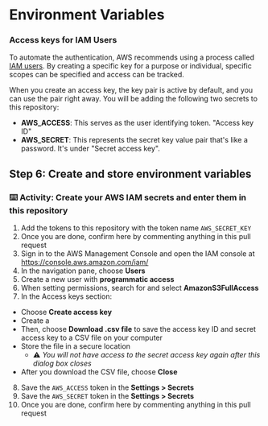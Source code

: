 # Environment Variables

### Access keys for IAM Users

To automate the authentication, AWS recommends using a process called [IAM users](https://docs.aws.amazon.com/IAM/latest/UserGuide/id_credentials_access-keys.html). By creating a specific key for a purpose or individual, specific scopes can be specified and access can be tracked.

When you create an access key, the key pair is active by default, and you can use the pair right away. You will be adding the following two secrets to this repository:

- **AWS_ACCESS**:  This serves as the user identifying token. "Access key ID"
- **AWS_SECRET**: This represents the secret key value pair that's like a password. It's under "Secret access key".

## Step 6: Create and store environment variables

### :keyboard: Activity: Create your AWS IAM secrets and enter them in this repository

1. Add the tokens to this repository with the token name `AWS_SECRET_KEY`
2. Once you are done, confirm here by commenting anything in this pull request
3. Sign in to the AWS Management Console and open the IAM console at https://console.aws.amazon.com/iam/
4. In the navigation pane, choose **Users**
5. Create a new user with **programmatic access**
6. When setting permissions, search for and select **AmazonS3FullAccess**
7. In the Access keys section:
  - Choose **Create access key**
  - Create a 
  - Then, choose **Download .csv file** to save the access key ID and secret access key to a CSV file on your computer
  - Store the file in a secure location
    - ⚠️ _You will not have access to the secret access key again after this dialog box closes_
  - After you download the CSV file, choose **Close**
8. Save the `AWS_ACCESS` token in the **Settings > Secrets**
9. Save the `AWS_SECRET` token in the **Settings > Secrets**
10. Once you are done, confirm here by commenting anything in this pull request

